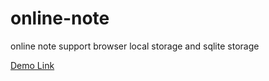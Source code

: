 # online-note
online note support browser local storage and sqlite storage

[Demo Link](http://hk.7d7d.fun)
